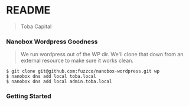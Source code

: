 # README

> Toba Capital

### Nanobox Wordpress Goodness

> We run wordpress out of the WP dir. We'll clone that down from an external resource to make sure it works clean.

```
$ git clone git@github.com:fuzzco/nanobox-wordpress.git wp
$ nanobox dns add local toba.local
$ nanobox dns add local admin.toba.local
```

### Getting Started
